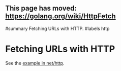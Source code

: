 ## This page has moved: https://golang.org/wiki/HttpFetch ##
﻿#summary Fetching URLs with HTTP.
#labels http

# Fetching URLs with HTTP #

See the [example in net/http](http://golang.org/pkg/net/http/#example_Get).